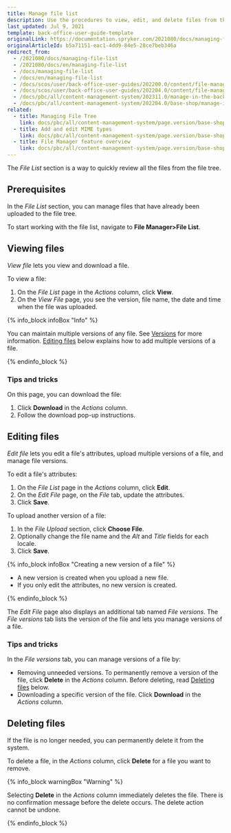 ```yaml
---
title: Manage file list
description: Use the procedures to view, edit, and delete files from the system in the Back Office.
last_updated: Jul 9, 2021
template: back-office-user-guide-template
originalLink: https://documentation.spryker.com/2021080/docs/managing-file-list
originalArticleId: b5a71151-eac1-4dd9-84e5-28ce7beb346a
redirect_from:
  - /2021080/docs/managing-file-list
  - /2021080/docs/en/managing-file-list
  - /docs/managing-file-list
  - /docs/en/managing-file-list
  - /docs/scos/user/back-office-user-guides/202200.0/content/file-manager/managing-file-list.html
  - /docs/scos/user/back-office-user-guides/202204.0/content/file-manager/managing-file-list.html  
  - /docs/pbc/all/content-management-system/202311.0/manage-in-the-back-office/manage-file-list.html
  - /docs/pbc/all/content-management-system/202204.0/base-shop/manage-in-the-back-office/manage-file-list.html  
related:
  - title: Managing File Tree
    link: docs/pbc/all/content-management-system/page.version/base-shop/manage-in-the-back-office/manage-file-tree.html
  - title: Add and edit MIME types
    link: docs/pbc/all/content-management-system/page.version/base-shop/manage-in-the-back-office/add-and-edit-mime-types.html
  - title: File Manager feature overview
    link: docs/pbc/all/content-management-system/page.version/base-shop/file-manager-feature-overview.html
---
```


The *File List* section is a way to quickly review all the files from the file tree.

## Prerequisites

In the *File List* section, you can manage files that have already been uploaded to the file tree.

To start working with the file list, navigate to **File Manager>File List**.

## Viewing files

*View file* lets you view and download a file.

To view a file:

1. On the *File List* page in the *Actions* column, click **View**.
2. On the *View File* page, you see the version, file name, the date and time when the file was uploaded.

{% info_block infoBox "Info" %}

You can maintain multiple versions of any file. See [Versions](/docs/pbc/all/content-management-system/{{page.version}}/base-shop/file-manager-feature-overview.html#versions) for more information. [Editing files](#editing-files) below explains how to add multiple versions of a file.

{% endinfo_block %}

### Tips and tricks

On this page, you can download the file:

1. Click **Download** in the *Actions* column.
2. Follow the download pop-up instructions.

## Editing files

*Edit file* lets you edit a file's attributes, upload multiple versions of a file, and manage file versions.

To edit a file's attributes:

1. On the *File List* page in the *Actions* column, click **Edit**.
2. On the *Edit File* page, on the *File* tab, update the attributes.
3. Click **Save**.

 To upload another version of a file:

 1. In the *File Upload* section, click **Choose File**.
 2. Optionally change the file name and the *Alt* and *Title* fields for each locale.
 3. Click **Save**.

{% info_block infoBox "Creating a new version of a file" %}

- A new version is created when you upload a new file.
- If you only edit the attributes, no new version is created.

{% endinfo_block %}

The *Edit File* page also displays an additional tab named *File versions*. The *File versions* tab lists the version of the file and lets you manage versions of a file.

### Tips and tricks

In the *File versions* tab, you can manage versions of a file by:

- Removing unneeded versions. To permanently remove a version of the file, click **Delete** in the *Actions* column. Before deleting, read [Deleting files](#deleting-files) below.
- Downloading a specific version of the file. Click **Download** in the *Actions* column.

## Deleting files

If the file is no longer needed, you can permanently delete it from the system.

To delete a file, in the *Actions* column, click **Delete** for a file you want to remove.

{% info_block warningBox "Warning" %}

Selecting **Delete** in the *Actions* column immediately deletes the file. There is no confirmation message before the delete occurs. The delete action cannot be undone.

{% endinfo_block %}
